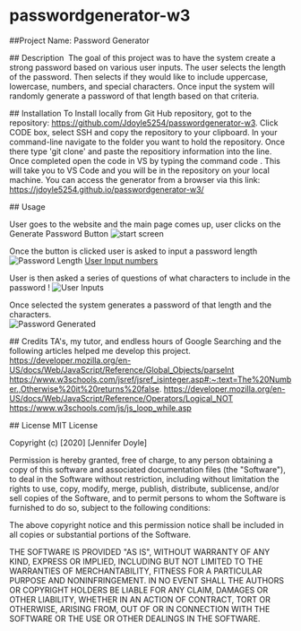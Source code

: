 # passwordgenerator-w3

##Project Name:   Password Generator

## Description 
The goal of this project was to have the system create a strong password based on various user inputs. The user selects the length of the password.   Then selects if they would like to include uppercase, lowercase, numbers, and special characters.   Once input the system will randomly generate a password of that length based on that criteria.   


## Installation 
To Install locally from Git Hub repository, got to the repository: https://github.com/Jdoyle5254/passwordgenerator-w3.   Click CODE box, select SSH and copy the repository to your clipboard. In your command-line navigate to the folder you want to hold the repository. Once there type 'git clone' and paste the repositiory information into the line. Once completed open the code in VS by typing the command code . This will take you to VS Code and you will be in the repository on your local machine.    You can access the generator from a browser via this link:  https://jdoyle5254.github.io/passwordgenerator-w3/

## Usage

User goes to the website and the main page comes up, user clicks on the Generate Password Button
![start screen](https://user-images.githubusercontent.com/69594945/96357886-c7684300-10c6-11eb-8bbb-c9e56353440f.PNG)



Once the button is clicked user is asked to input a password length
![Password Length](https://user-images.githubusercontent.com/69594945/96357817-398c5800-10c6-11eb-99a3-b3b34ce238f9.PNG)
[User Input numbers ](https://user-images.githubusercontent.com/69594945/96357899-f2eb2d80-10c6-11eb-9cfd-3316f86e528d.PNG)


User is then asked a series of questions of what characters to include in the password
!
![User Inputs](https://user-images.githubusercontent.com/69594945/96357900-f67eb480-10c6-11eb-8796-c2339628cccf.PNG)


Once selected the system generates a password of that length and the characters.  
![Password Generated](https://user-images.githubusercontent.com/69594945/96357810-13ff4e80-10c6-11eb-9620-1870a8efe44c.PNG)

## Credits
TA's, my tutor, and endless hours of Google Searching and the following articles helped me develop this project.   
https://developer.mozilla.org/en-US/docs/Web/JavaScript/Reference/Global_Objects/parseInt
https://www.w3schools.com/jsref/jsref_isinteger.asp#:~:text=The%20Number.,Otherwise%20it%20returns%20false.
https://developer.mozilla.org/en-US/docs/Web/JavaScript/Reference/Operators/Logical_NOT
https://www.w3schools.com/js/js_loop_while.asp


## License
MIT License

Copyright (c) [2020] [Jennifer Doyle]

Permission is hereby granted, free of charge, to any person obtaining a copy of this software and associated documentation files (the "Software"), to deal in the Software without restriction, including without limitation the rights to use, copy, modify, merge, publish, distribute, sublicense, and/or sell copies of the Software, and to permit persons to whom the Software is furnished to do so, subject to the following conditions:

The above copyright notice and this permission notice shall be included in all copies or substantial portions of the Software.

THE SOFTWARE IS PROVIDED "AS IS", WITHOUT WARRANTY OF ANY KIND, EXPRESS OR IMPLIED, INCLUDING BUT NOT LIMITED TO THE WARRANTIES OF MERCHANTABILITY, FITNESS FOR A PARTICULAR PURPOSE AND NONINFRINGEMENT. IN NO EVENT SHALL THE AUTHORS OR COPYRIGHT HOLDERS BE LIABLE FOR ANY CLAIM, DAMAGES OR OTHER LIABILITY, WHETHER IN AN ACTION OF CONTRACT, TORT OR OTHERWISE, ARISING FROM, OUT OF OR IN CONNECTION WITH THE SOFTWARE OR THE USE OR OTHER DEALINGS IN THE SOFTWARE.
 
